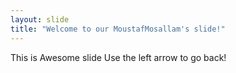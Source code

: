 ```yaml
---
layout: slide
title: "Welcome to our MoustafMosallam's slide!"
---
```

This is Awesome slide
Use the left arrow to go back!
